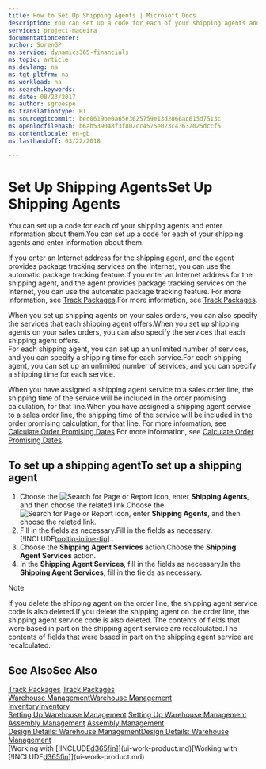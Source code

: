 ```yaml
---
title: How to Set Up Shipping Agents | Microsoft Docs
description: You can set up a code for each of your shipping agents and enter information about them.
services: project-madeira
documentationcenter: 
author: SorenGP
ms.service: dynamics365-financials
ms.topic: article
ms.devlang: na
ms.tgt_pltfrm: na
ms.workload: na
ms.search.keywords: 
ms.date: 08/23/2017
ms.author: sgroespe
ms.translationtype: HT
ms.sourcegitcommit: bec0619be0a65e3625759e13d2866ac615d7513c
ms.openlocfilehash: b6ab539048f3f802cc4575e023c43632025dccf5
ms.contentlocale: en-gb
ms.lasthandoff: 03/22/2018

---
```

# <a name="set-up-shipping-agents"></a><span data-ttu-id="e1f45-103">Set Up Shipping Agents</span><span class="sxs-lookup"><span data-stu-id="e1f45-103">Set Up Shipping Agents</span></span>
<span data-ttu-id="e1f45-104">You can set up a code for each of your shipping agents and enter information about them.</span><span class="sxs-lookup"><span data-stu-id="e1f45-104">You can set up a code for each of your shipping agents and enter information about them.</span></span>  

<span data-ttu-id="e1f45-105">If you enter an Internet address for the shipping agent, and the agent provides package tracking services on the Internet, you can use the automatic package tracking feature.</span><span class="sxs-lookup"><span data-stu-id="e1f45-105">If you enter an Internet address for the shipping agent, and the agent provides package tracking services on the Internet, you can use the automatic package tracking feature.</span></span> <span data-ttu-id="e1f45-106">For more information, see [Track Packages](sales-how-track-packages.md).</span><span class="sxs-lookup"><span data-stu-id="e1f45-106">For more information, see [Track Packages](sales-how-track-packages.md).</span></span>

<span data-ttu-id="e1f45-107">When you set up shipping agents on your sales orders, you can also specify the services that each shipping agent offers.</span><span class="sxs-lookup"><span data-stu-id="e1f45-107">When you set up shipping agents on your sales orders, you can also specify the services that each shipping agent offers.</span></span>  
<span data-ttu-id="e1f45-108">For each shipping agent, you can set up an unlimited number of services, and you can specify a shipping time for each service.</span><span class="sxs-lookup"><span data-stu-id="e1f45-108">For each shipping agent, you can set up an unlimited number of services, and you can specify a shipping time for each service.</span></span>  

<span data-ttu-id="e1f45-109">When you have assigned a shipping agent service to a sales order line, the shipping time of the service will be included in the order promising calculation, for that line.</span><span class="sxs-lookup"><span data-stu-id="e1f45-109">When you have assigned a shipping agent service to a sales order line, the shipping time of the service will be included in the order promising calculation, for that line.</span></span> <span data-ttu-id="e1f45-110">For more information, see [Calculate Order Promising Dates](sales-how-to-calculate-order-promising-dates.md).</span><span class="sxs-lookup"><span data-stu-id="e1f45-110">For more information, see [Calculate Order Promising Dates](sales-how-to-calculate-order-promising-dates.md).</span></span>

## <a name="to-set-up-a-shipping-agent"></a><span data-ttu-id="e1f45-111">To set up a shipping agent</span><span class="sxs-lookup"><span data-stu-id="e1f45-111">To set up a shipping agent</span></span>  
1.  <span data-ttu-id="e1f45-112">Choose the ![Search for Page or Report](media/ui-search/search_small.png "Search for Page or Report icon") icon, enter **Shipping Agents**, and then choose the related link.</span><span class="sxs-lookup"><span data-stu-id="e1f45-112">Choose the ![Search for Page or Report](media/ui-search/search_small.png "Search for Page or Report icon") icon, enter **Shipping Agents**, and then choose the related link.</span></span>  
2.  <span data-ttu-id="e1f45-113">Fill in the fields as necessary.</span><span class="sxs-lookup"><span data-stu-id="e1f45-113">Fill in the fields as necessary.</span></span> [!INCLUDE[tooltip-inline-tip](includes/tooltip-inline-tip_md.md)]<span data-ttu-id="e1f45-114">.</span><span class="sxs-lookup"><span data-stu-id="e1f45-114">.</span></span>  
3.  <span data-ttu-id="e1f45-115">Choose the **Shipping Agent Services** action.</span><span class="sxs-lookup"><span data-stu-id="e1f45-115">Choose the **Shipping Agent Services** action.</span></span>
4. <span data-ttu-id="e1f45-116">In the **Shipping Agent Services**, fill in the fields as necessary.</span><span class="sxs-lookup"><span data-stu-id="e1f45-116">In the **Shipping Agent Services**, fill in the fields as necessary.</span></span>

> [!NOTE]  
>  <span data-ttu-id="e1f45-117">If you delete the shipping agent on the order line, the shipping agent service code is also deleted.</span><span class="sxs-lookup"><span data-stu-id="e1f45-117">If you delete the shipping agent on the order line, the shipping agent service code is also deleted.</span></span> <span data-ttu-id="e1f45-118">The contents of fields that were based in part on the shipping agent service are recalculated.</span><span class="sxs-lookup"><span data-stu-id="e1f45-118">The contents of fields that were based in part on the shipping agent service are recalculated.</span></span>  

## <a name="see-also"></a><span data-ttu-id="e1f45-119">See Also</span><span class="sxs-lookup"><span data-stu-id="e1f45-119">See Also</span></span>
<span data-ttu-id="e1f45-120">[Track Packages](sales-how-track-packages.md)  </span><span class="sxs-lookup"><span data-stu-id="e1f45-120">[Track Packages](sales-how-track-packages.md)  </span></span>  
[<span data-ttu-id="e1f45-121">Warehouse Management</span><span class="sxs-lookup"><span data-stu-id="e1f45-121">Warehouse Management</span></span>](warehouse-manage-warehouse.md)  
[<span data-ttu-id="e1f45-122">Inventory</span><span class="sxs-lookup"><span data-stu-id="e1f45-122">Inventory</span></span>](inventory-manage-inventory.md)  
<span data-ttu-id="e1f45-123">[Setting Up Warehouse Management](warehouse-setup-warehouse.md)   </span><span class="sxs-lookup"><span data-stu-id="e1f45-123">[Setting Up Warehouse Management](warehouse-setup-warehouse.md)   </span></span>  
<span data-ttu-id="e1f45-124">[Assembly Management](assembly-assemble-items.md)  </span><span class="sxs-lookup"><span data-stu-id="e1f45-124">[Assembly Management](assembly-assemble-items.md)  </span></span>  
[<span data-ttu-id="e1f45-125">Design Details: Warehouse Management</span><span class="sxs-lookup"><span data-stu-id="e1f45-125">Design Details: Warehouse Management</span></span>](design-details-warehouse-management.md)  
<span data-ttu-id="e1f45-126">[Working with [!INCLUDE[d365fin](includes/d365fin_md.md)]](ui-work-product.md)</span><span class="sxs-lookup"><span data-stu-id="e1f45-126">[Working with [!INCLUDE[d365fin](includes/d365fin_md.md)]](ui-work-product.md)</span></span>  

